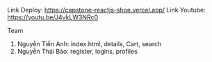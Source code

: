 Link Deploy: https://capstone-reactjs-shoe.vercel.app/
Link Youtube: https://youtu.be/J4vkLW3NRc0

Team
1) Nguyễn Tiến Anh: index.html, details, Cart, search
2) Nguyễn Thái Bảo: register, logins, profiles
